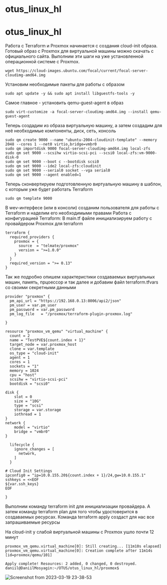 # otus_linux_hl
# otus_linux_hl
Работа с Terraform и Proxmox начинается с создания cloud-init образа. Готовый образ с Proxmox для виртуальной машины можно скачать с официального сайта. Выполним эти шаги на уже установленной операционной системе с Proxmox.
```
wget https://cloud-images.ubuntu.com/focal/current/focal-server-cloudimg-amd64.img
```
Установим необходимые пакеты для работы с образом
```
sudo apt update -y && sudo apt install libguestfs-tools -y
```
Самое главное - установить qemu-guest-agent в образ
```
sudo virt-customize -a focal-server-cloudimg-amd64.img --install qemu-guest-agent
```
Теперь создадим из образа виртуальную машину, а затем создадим для неё необходимые компоненты, диск, сеть, консоль
```
sudo qm create 9000 --name "ubuntu-2004-cloudinit-template" --memory 2048 --cores 1 --net0 virtio,bridge=vmbr0
sudo qm importdisk 9000 focal-server-cloudimg-amd64.img local-zfs
sudo qm set 9000 --scsihw virtio-scsi-pci --scsi0 local-zfs:vm-9000-disk-0
sudo qm set 9000 --boot c --bootdisk scsi0
sudo qm set 9000 --ide2 local-zfs:cloudinit
sudo qm set 9000 --serial0 socket --vga serial0
sudo qm set 9000 --agent enabled=1
```
Теперь сконвертируем подготовленную виртуальную машину в шаблон, с которым уже будет работать Terraform
```
sudo qm template 9000
```
В wev-интерфесе (или в консоли) созданим пользователя для работы с Terraform и наделим его необходимыми правами
Работа с конфигурацией Terraform:
В main.tf файле инициализируем работу с провайдером Proxmox для terraform 
```
terraform {
  required_providers {
    proxmox = {
      source  = "telmate/proxmox"
      version = ">=1.0.0"
    }
  }
  required_version = ">= 0.13"
}
```
Так же подробно опишем характеристики создаваемых виртуальных машин, память, прцоессор и так далее и добавим файл terraform.tfvars со своими секретными данными
```
provider "proxmox" {
  pm_api_url = "https://192.168.0.13:8006/api2/json"
  pm_user = var.pm_user
  pm_password = var.pm_password
  pm_log_file   = "/proxmox/terraform-plugin-proxmox.log"
 
}

resource "proxmox_vm_qemu" "virtual_machine" {
  count = 2
  name = "TestPVE${count.index + 1}"
  target_node = var.proxmox_host
  clone = var.template
  os_type = "cloud-init"
  agent = 1
  cores = 1
  sockets = "1"
  memory = 1024
  cpu = "host"
  scsihw = "virtio-scsi-pci"
  bootdisk = "scsi0"

disk {
    slot = 0
    size = "10G"
    type = "scsi"
    storage = var.storage
    iothread = 1
}
network {
    model = "virtio"
    bridge = "vmbr0"
}

  lifecycle {
    ignore_changes = [
      network,
    ]
  }

# Cloud Init Settings
ipconfig0 = "ip=10.0.155.20${count.index + 1}/24,gw=10.0.155.1"
sshkeys = <<EOF
${var.ssh_keys}
EOF

}

```
Выполним команду terraform init для инициализации провайдера. А затем команду terraform plan для того чтобы удостоверится в создаваемых ресурсах.
Команда terraform apply создаст для нас все запрашиваемые ресурсы


На cloud-init у слабой виртуальной машины с Proxmox ушло почти 12 минут
```
proxmox_vm_qemu.virtual_machine[0]: Still creating... [11m10s elapsed]
proxmox_vm_qemu.virtual_machine[0]: Creation complete after 11m14s [id=proxmox/qemu/101]

Apply complete! Resources: 2 added, 0 changed, 0 destroyed.
daniil@DaniilMosyagin:~/OTUS/otus_linux_hl/proxmox$ 
```
![Screenshot from 2023-03-19 23-38-53](https://user-images.githubusercontent.com/9090696/226207751-7b305c33-497c-4596-a65a-0bd1fea1c04e.png)

